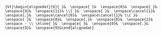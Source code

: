 `{kt}\begin{alignedat}{6}{ }&  \enspace{ }&  \enspace{0}&  \enspace{ }&  \enspace{9}&  \enspace{11}& \\{ }&  \enspace{ }&  \enspace\cancel{1}&  \enspace{.}&  \enspace\cancel{0}&  \enspace\cancel{1}& \\{ }&  \enspace{ }&  \enspace{0}&  \enspace{.}&  \enspace{0}&  \enspace{2}& \enspace - \\ \hline{ }&  \enspace{ }&  \enspace{0}&  \enspace{.}&  \enspace{9}&  \enspace{9}&\end{alignedat}`
